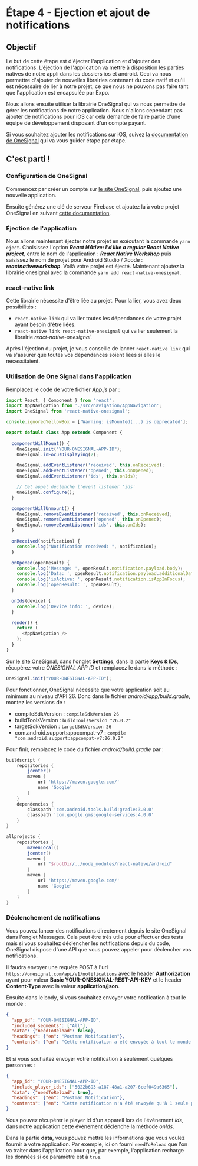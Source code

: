 # Étape 4 - Ejection et ajout de notifications

## Objectif

Le but de cette étape est d'éjecter l'application et d'ajouter des notifications.
L'éjection de l'application va mettre à disposition les parties natives de notre appli dans les dossiers ios et android. Ceci va nous permettre d'ajouter de nouvelles librairies contenant du code natif et qu'il est nécessaire de lier à notre projet, ce que nous ne pouvons pas faire tant que l'application est encapsulée par Expo.

Nous allons ensuite utiliser la librairie OneSignal qui va nous permettre de gérer les notifications de notre application. Nous n'allons cependant pas ajouter de notifications pour iOS car cela demande de faire partie d'une équipe de développement disposant d'un compte payant.

Si vous souhaitez ajouter les notifications sur iOS, suivez [la documentation de OneSignal](https://documentation.onesignal.com/docs/react-native-sdk-setup) qui va vous guider étape par étape.

## C'est parti !

### Configuration de OneSignal

Commencez par créer un compte sur [le site OneSignal](https://onesignal.com/), puis ajoutez une nouvelle application. 

Ensuite générez une clé de serveur Firebase et ajoutez la à votre projet OneSignal en suivant [cette documentation](https://documentation.onesignal.com/docs/generate-a-google-server-api-key).

### Éjection de l'application

Nous allons maintenant éjecter notre projet en exécutant la commande ```yarn eject```. Choisissez l'option **_React NAtive: I'd like a regular React Native project_**, entre le nom de l'application : **_React Native Workshop_** puis saisissez le nom de projet pour Android Studio / Xcode : **_reactnativeworkshop_**.
Voilà votre projet est éjecté. Maintenant ajoutez la librairie onesignal avec la commande ```yarn add react-native-onesignal```.

### react-native link

Cette librairie nécessite d'être liée au projet. Pour la lier, vous avez deux possibilités : 

- ```react-native link``` qui va lier toutes les dépendances de votre projet ayant besoin d'être liées.
- ```react-native link react-native-onesignal``` qui va lier seulement la librairie *react-native-onesignal*.

Après l'éjection du projet, je vous conseille de lancer ```react-native link``` qui va s'assurer que toutes vos dépendances soient liées si elles le nécessitaient.

### Utilisation de One Signal dans l'application

Remplacez le code de votre fichier *App.js* par :

```javascript
import React, { Component } from 'react';
import AppNavigation from './src/navigation/AppNavigation';
import OneSignal from 'react-native-onesignal';

console.ignoredYellowBox = ['Warning: isMounted(...) is deprecated'];

export default class App extends Component {
  
  componentWillMount() {
    OneSignal.init("YOUR-ONESIGNAL-APP-ID");
    OneSignal.inFocusDisplaying(2);

    OneSignal.addEventListener('received', this.onReceived);
    OneSignal.addEventListener('opened', this.onOpened);
    OneSignal.addEventListener('ids', this.onIds);

    // Cet appel déclenche l'event listener 'ids'
    OneSignal.configure();
  }

  componentWillUnmount() {
    OneSignal.removeEventListener('received', this.onReceived);
    OneSignal.removeEventListener('opened', this.onOpened);
    OneSignal.removeEventListener('ids', this.onIds);
  }

  onReceived(notification) {
    console.log("Notification received: ", notification);
  }

  onOpened(openResult) {
    console.log('Message: ', openResult.notification.payload.body);
    console.log('Data: ', openResult.notification.payload.additionalData);
    console.log('isActive: ', openResult.notification.isAppInFocus);
    console.log('openResult: ', openResult);
  }

  onIds(device) {
    console.log('Device info: ', device);
  }

  render() {
    return (
      <AppNavigation />
    );
  }
}
```

Sur [le site OneSignal](https://onesignal.com/), dans l'onglet **Settings**, dans la partie **Keys & IDs**, récupérez votre *ONESIGNAL APP ID* et remplacez le dans la méthode :
```javascript
OneSignal.init("YOUR-ONESIGNAL-APP-ID");
```

Pour fonctionner, OneSignal nécessite que votre application soit au minimum au niveau d'API 26. Donc dans le fichier *android/app/build.gradle*, montez les versions de : 
- compileSdkVersion : ```compileSdkVersion 26```
- buildToolsVersion : ```buildToolsVersion "26.0.2"```
- targetSdkVersion : ```targetSdkVersion 26```
- com.android.support:appcompat-v7 : ```compile "com.android.support:appcompat-v7:26.0.2"```

Pour finir, remplacez le code du fichier *android/build.gradle* par :
```gradle
buildscript {
    repositories {
        jcenter()
        maven {
            url 'https://maven.google.com/'
            name 'Google'
        }
    }
    dependencies {
        classpath 'com.android.tools.build:gradle:3.0.0'
        classpath 'com.google.gms:google-services:4.0.0'
    }
}

allprojects {
    repositories {
        mavenLocal()
        jcenter()
        maven {
            url "$rootDir/../node_modules/react-native/android"
        }
        maven {
            url 'https://maven.google.com/'
            name 'Google'
        }
    }
}
```

### Déclenchement de notifications

Vous pouvez lancer des notifications directement depuis le site OneSignal dans l'onglet Messages. Cela peut être très utile pour effectuer des tests mais si vous souhaitez déclencher les notifications depuis du code, OneSignal dispose d'une API que vous pouvez appeler pour déclencher vos notifications.

Il faudra envoyer une requête POST à l'url ```https://onesignal.com/api/v1/notifications``` avec le header **Authorization** ayant pour valeur **Basic YOUR-ONESIGNAL-REST-API-KEY** et le header **Content-Type** avec la valeur **application/json**.

Ensuite dans le body, si vous souhaitez envoyer votre notification à tout le monde :
```json
{
  "app_id": "YOUR-ONESIGNAL-APP-ID",
  "included_segments": ["All"],
  "data": {"needToReload": false},
  "headings": {"en": "Postman Notification"},
  "contents": {"en": "Cette notification a été envoyée à tout le monde."}
}
```

Et si vous souhaitez envoyer votre notification à seulement quelques personnes :
```json
{
  "app_id": "YOUR-ONESIGNAL-APP-ID",
  "include_player_ids": ["5022b693-a187-48a1-a207-6cef049a6365"],
  "data": {"needToReload": true},
  "headings": {"en": "Postman Notification"},
  "contents": {"en": "Cette notification n'a été envoyée qu'à 1 seule personne."}
}
```

Vous pouvez récupérer le player id d'un appareil lors de l'évènement *ids*, dans notre application cette évènement déclenche la méthode *onIds*.

Dans la partie **data**, vous pouvez mettre les informations que vous voulez fournir à votre application. Par exemple, ici on fourni ```needToReload``` que l'on va traiter dans l'application pour que, par exemple, l'application recharge les données si ce paramètre est à ```true```.